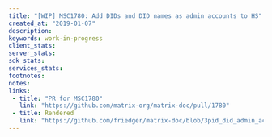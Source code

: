 ```yaml
---
title: "[WIP] MSC1780: Add DIDs and DID names as admin accounts to HS"
created_at: "2019-01-07"
description:
keywords: work-in-progress
client_stats:
server_stats:
sdk_stats:
services_stats:
footnotes:
notes:
links:
 - title: "PR for MSC1780"
   link: "https://github.com/matrix-org/matrix-doc/pull/1780"
 - title: Rendered
   link: "https://github.com/friedger/matrix-doc/blob/3pid_did_admin_accounts/proposals/1780-3pid-did-admin-account.md"
---
```


